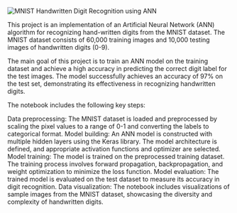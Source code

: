 ![MNIST Handwritten Digit Recognition using ANN](https://github.com/mmuzammil196/MNIST-Handwritten-Digit-Recognition-using-ANN/assets/77389040/c0c5ba70-79b1-4c33-9783-9c2ca60333eb)


This project is an implementation of an Artificial Neural Network (ANN) algorithm for recognizing hand-written digits from the MNIST dataset. The MNIST dataset consists of 60,000 training images and 10,000 testing images of handwritten digits (0-9).

The main goal of this project is to train an ANN model on the training dataset and achieve a high accuracy in predicting the correct digit label for the test images. The model successfully achieves an accuracy of 97% on the test set, demonstrating its effectiveness in recognizing handwritten digits.

The notebook includes the following key steps:

Data preprocessing: The MNIST dataset is loaded and preprocessed by scaling the pixel values to a range of 0-1 and converting the labels to categorical format.
Model building: An ANN model is constructed with multiple hidden layers using the Keras library. The model architecture is defined, and appropriate activation functions and optimizer are selected.
Model training: The model is trained on the preprocessed training dataset. The training process involves forward propagation, backpropagation, and weight optimization to minimize the loss function.
Model evaluation: The trained model is evaluated on the test dataset to measure its accuracy in digit recognition.
Data visualization: The notebook includes visualizations of sample images from the MNIST dataset, showcasing the diversity and complexity of handwritten digits.
